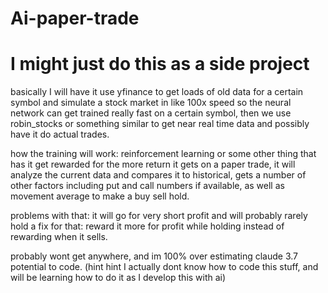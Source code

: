 # Ai-paper-trade

# I might just do this as a side project

basically I will have it use yfinance to get loads of old data for a certain symbol and simulate a stock market in like 100x speed so the neural network can get trained really fast on a certain symbol, then we use robin_stocks or something similar to get near real time data and possibly have it do actual trades.

how the training will work:
reinforcement learning or some other thing that has it get rewarded for the more return it gets on a paper trade, it will analyze the current data and compares it to historical, gets a number of other factors including put and call numbers if available, as well as movement average to make a buy sell hold.

problems with that: it will go for very short profit and will probably rarely hold
a fix for that: reward it more for profit while holding instead of rewarding when it sells.

probably wont get anywhere, and im 100% over estimating claude 3.7 potential to code. (hint hint I actually dont know how to code this stuff, and will be learning how to do it as I develop this with ai)